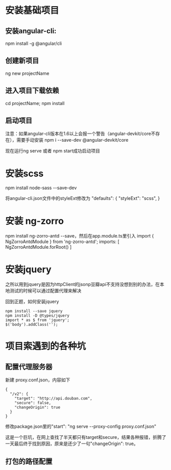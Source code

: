 # 安装基础项目

## 安装angular-cli:

npm install -g @angular/cli

## 创建新项目

ng new projectName

## 进入项目下载依赖

cd projectName; npm install

## 启动项目

注意：如果angular-cli版本在1.6以上会报一个警告（angular-devkit/core不存在），需要手动安装 npm i --save-dev @angular-devkit/core

现在运行ng serve 或者 npm start成功启动项目

# 安装scss

npm install node-sass --save-dev

将angular-cli.json文件中的styleExt修改为
"defaults": {
     "styleExt": "scss",
}

# 安装 ng-zorro

npm install ng-zorro-antd --save，然后在app.module.ts里引入
import { NgZorroAntdModule } from 'ng-zorro-antd';
imports: [ NgZorroAntdModule.forRoot() ]

# 安装jquery

之所以用到jquery是因为httpClient的jsonp豆瓣api不支持没想到别的办法，在本地测试的时候可以通过配置代理来解决

回到正题，如何安装jquery

```
npm install --save jquery
npm install -D @types/jquery
import * as $ from 'jquery';
$('body').addClass('');
```

# 项目索遇到的各种坑

## 配置代理服务器

新建 proxy.conf.json，内容如下
```
{
  "/v2": {
    "target": "http://api.douban.com",
    "secure": false,
    "changeOrigin": true
  }
}
```
修改package.json里的"start": "ng serve  --proxy-config proxy.conf.json"

这是一个巨坑，在网上查找了半天都只有target和secure，结果各种报错，折腾了一天最后终于找到原因，原来是还少了一句"changeOrigin": true。

## 打包的路径配置



